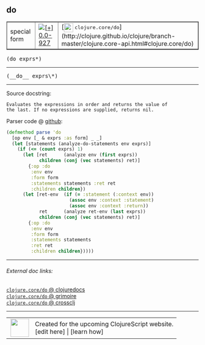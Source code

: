 ## do



 <table border="1">
<tr>
<td>special form</td>
<td><a href="https://github.com/cljsinfo/cljs-api-docs/tree/0.0-927"><img valign="middle" alt="[+] 0.0-927" title="Added in 0.0-927" src="https://img.shields.io/badge/+-0.0--927-lightgrey.svg"></a> </td>
<td>
[<img height="24px" valign="middle" src="http://i.imgur.com/1GjPKvB.png"> <samp>clojure.core/do</samp>](http://clojure.github.io/clojure/branch-master/clojure.core-api.html#clojure.core/do)
</td>
</tr>
</table>

<samp>(do exprs\*)</samp><br>

---

 <samp>
(__do__ exprs\*)<br>
</samp>

---





Source docstring:

```
Evaluates the expressions in order and returns the value of
the last. If no expressions are supplied, returns nil.
```


Parser code @ [github]():

```clj
(defmethod parse 'do
  [op env [_ & exprs :as form] _ _]
  (let [statements (analyze-do-statements env exprs)]
    (if (<= (count exprs) 1)
      (let [ret      (analyze env (first exprs))
            children (conj (vec statements) ret)]
        {:op :do
         :env env
         :form form
         :statements statements :ret ret
         :children children})
      (let [ret-env  (if (= :statement (:context env))
                       (assoc env :context :statement)
                       (assoc env :context :return))
            ret      (analyze ret-env (last exprs))
            children (conj (vec statements) ret)]
        {:op :do
         :env env
         :form form
         :statements statements
         :ret ret
         :children children}))))
```

<!--
Repo - tag - source tree - lines:

 <pre>

</pre>

-->

---



###### External doc links:

[`clojure.core/do` @ clojuredocs](http://clojuredocs.org/clojure.core/do)<br>
[`clojure.core/do` @ grimoire](http://conj.io/store/v1/org.clojure/clojure/1.7.0-beta3/clj/clojure.core/do/)<br>
[`clojure.core/do` @ crossclj](http://crossclj.info/fun/clojure.core/do.html)<br>

---

 <table>
<tr><td>
<img valign="middle" align="right" width="48px" src="http://i.imgur.com/Hi20huC.png">
</td><td>
Created for the upcoming ClojureScript website.<br>
[edit here] | [learn how]
</td></tr></table>

[edit here]:https://github.com/cljsinfo/cljs-api-docs/blob/master/cljsdoc/special/do.cljsdoc
[learn how]:https://github.com/cljsinfo/cljs-api-docs/wiki/cljsdoc-files

<!--

This information was too distracting to show to readers, but I'll leave it
commented here since it is helpful to:

- pretty-print the data used to generate this document
- and show how to retrieve that data



The API data for this symbol:

```clj
{:ns "special",
 :name "do",
 :signature ["[exprs*]"],
 :name-encode "do",
 :history [["+" "0.0-927"]],
 :type "special form",
 :clj-equiv {:full-name "clojure.core/do",
             :url "http://clojure.github.io/clojure/branch-master/clojure.core-api.html#clojure.core/do"},
 :full-name-encode "special/do",
 :source {:code "(defmethod parse 'do\n  [op env [_ & exprs :as form] _ _]\n  (let [statements (analyze-do-statements env exprs)]\n    (if (<= (count exprs) 1)\n      (let [ret      (analyze env (first exprs))\n            children (conj (vec statements) ret)]\n        {:op :do\n         :env env\n         :form form\n         :statements statements :ret ret\n         :children children})\n      (let [ret-env  (if (= :statement (:context env))\n                       (assoc env :context :statement)\n                       (assoc env :context :return))\n            ret      (analyze ret-env (last exprs))\n            children (conj (vec statements) ret)]\n        {:op :do\n         :env env\n         :form form\n         :statements statements\n         :ret ret\n         :children children}))))",
          :title "Parser code",
          :repo "clojurescript",
          :tag "r1.9.14",
          :filename "src/main/clojure/cljs/analyzer.cljc",
          :lines [1413 1434],
          :url "https://github.com/clojure/clojurescript/blob/r1.9.14/src/main/clojure/cljs/analyzer.cljc#L1413-L1434"},
 :usage ["(do exprs*)"],
 :full-name "special/do",
 :docstring "Evaluates the expressions in order and returns the value of\nthe last. If no expressions are supplied, returns nil.",
 :cljsdoc-url "https://github.com/cljsinfo/cljs-api-docs/blob/master/cljsdoc/special/do.cljsdoc"}

```

Retrieve the API data for this symbol:

```clj
;; from Clojure REPL
(require '[clojure.edn :as edn])
(-> (slurp "https://raw.githubusercontent.com/cljsinfo/cljs-api-docs/catalog/cljs-api.edn")
    (edn/read-string)
    (get-in [:symbols "special/do"]))
```

-->
